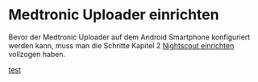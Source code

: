 # Medtronic Uploader einrichten

Bevor der Medtronic Uploader auf dem Android Smartphone konfiguriert werden kann, muss man die Schritte Kapitel 2 [Nightscout einrichten](../../nightscout_einrichten.html) vollzogen haben.

[test](https://github.com/LadyViktoria/nightscout_handbuch/raw/master/dokumente/arbeitsblatt.doc)

